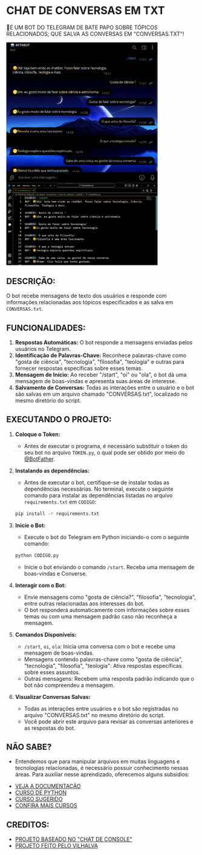 # CHAT DE CONVERSAS EM TXT
🤤É UM BOT DO TELEGRAM DE BATE PAPO SOBRE TÓPICOS RELACIONADOS; QUE SALVA AS CONVERSAS EM "CONVERSAS.TXT"!

<img src="./IMAGENS/FOTO_1.png" align="center" width="400"> <br>
<img src="./IMAGENS/FOTO_2.png" align="center" width="400"> <br>

## DESCRIÇÃO:
O bot recebe mensagens de texto dos usuários e responde com informações relacionadas aos tópicos especificados e as salva em `CONVERSAS.txt`.

## FUNCIONALIDADES:
1. **Respostas Automáticas:** O bot responde a mensagens enviadas pelos usuários no Telegram.
2. **Identificação de Palavras-Chave:** Reconhece palavras-chave como "gosta de ciência", "tecnologia", "filosofia", "teologia" e outras para fornecer respostas específicas sobre esses temas.
3. **Mensagem de Início:** Ao receber "/start", "oi" ou "ola", o bot dá uma mensagem de boas-vindas e apresenta suas áreas de interesse.
4. **Salvamento de Conversas:** Todas as interações entre o usuário e o bot são salvas em um arquivo chamado "CONVERSAS.txt", localizado no mesmo diretório do script.

## EXECUTANDO O PROJETO:
1. **Coloque o Token:**
   - Antes de executar o programa, é necessário substituir o token do seu bot no arquivo `TOKEN.py`, o qual pode ser obtido por meio do [@BotFather](https://t.me/BotFather).

2. **Instalando as dependências:**
   - Antes de executar o bot, certifique-se de instalar todas as dependências necessárias. No terminal, execute o seguinte comando para instalar as dependências listadas no arquivo `requirements.txt` em `CODIGO`:
   ```bash
   pip install -r requirements.txt
   ```

3. **Inicie o Bot:**
   - Execute o bot do Telegram em Python iniciando-o com o seguinte comando:
   ```bash
   python CODIGO.py
   ```
   
   - Inicie o bot enviando o comando `/start`. Receba uma mensagem de boas-vindas e Converse.

4. **Interagir com o Bot:**
   - Envie mensagens como "gosta de ciência?", "filosofia", "tecnologia", entre outras relacionadas aos interesses do bot.
   - O bot responderá automaticamente com informações sobre esses temas ou com uma mensagem padrão caso não reconheça a mensagem.

5. **Comandos Disponíveis:**
   - `/start`, `oi`, `ola`: Inicia uma conversa com o bot e recebe uma mensagem de boas-vindas.
   - Mensagens contendo palavras-chave como "gosta de ciência", "tecnologia", "filosofia", "teologia": Ativa respostas específicas sobre esses assuntos.
   - Outras mensagens: Recebem uma resposta padrão indicando que o bot não compreendeu a mensagem.

6. **Visualizar Conversas Salvas:**
   - Todas as interações entre usuários e o bot são registradas no arquivo "CONVERSAS.txt" no mesmo diretório do script.
   - Você pode abrir este arquivo para revisar as conversas anteriores e as respostas do bot.

## NÃO SABE?
- Entendemos que para manipular arquivos em muitas linguagens e tecnologias relacionadas, é necessário possuir conhecimento nessas áreas. Para auxiliar nesse aprendizado, oferecemos alguns subsidios:
* [VEJA A DOCUMENTAÇÃO](https://core.telegram.org/bots/api)
* [CURSO DE PYTHON](https://github.com/VILHALVA/CURSO-DE-PYTHON)
* [CURSO SUGERIDO](https://github.com/VILHALVA/CURSO-DE-TELEBOT)
* [CONFIRA MAIS CURSOS](https://github.com/VILHALVA?tab=repositories&q=+topic:CURSO)

## CREDITOS:
- [PROJETO BASEADO NO "CHAT DE CONSOLE"](https://github.com/VILHALVA/CHAT-DE-CONSOLE)
- [PROJETO FEITO PELO VILHALVA](https://github.com/VILHALVA)
